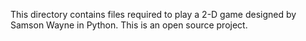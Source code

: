 This directory contains files required to play a 2-D game designed by Samson Wayne in Python. This is an open source project.
